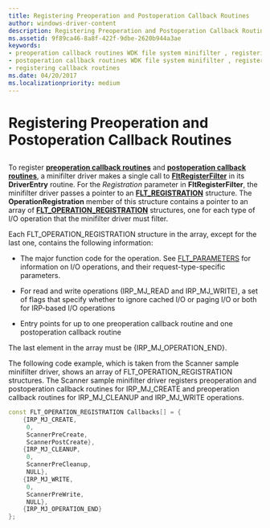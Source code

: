 ```yaml
---
title: Registering Preoperation and Postoperation Callback Routines
author: windows-driver-content
description: Registering Preoperation and Postoperation Callback Routines
ms.assetid: 9f89ca46-8a8f-422f-9dbe-2620b944a3ae
keywords:
- preoperation callback routines WDK file system minifilter , registering
- postoperation callback routines WDK file system minifilter , registering
- registering callback routines
ms.date: 04/20/2017
ms.localizationpriority: medium
---
```


# Registering Preoperation and Postoperation Callback Routines


## <span id="ddk_registering_preoperation_and_postoperation_callback_routines_if"></span><span id="DDK_REGISTERING_PREOPERATION_AND_POSTOPERATION_CALLBACK_ROUTINES_IF"></span>


To register [**preoperation callback routines**](https://msdn.microsoft.com/library/windows/hardware/ff551109) and [**postoperation callback routines**](https://msdn.microsoft.com/library/windows/hardware/ff551107), a minifilter driver makes a single call to [**FltRegisterFilter**](https://msdn.microsoft.com/library/windows/hardware/ff544305) in its **DriverEntry** routine. For the *Registration* parameter in **FltRegisterFilter**, the minifilter driver passes a pointer to an [**FLT\_REGISTRATION**](https://msdn.microsoft.com/library/windows/hardware/ff544811) structure. The **OperationRegistration** member of this structure contains a pointer to an array of [**FLT\_OPERATION\_REGISTRATION**](https://msdn.microsoft.com/library/windows/hardware/ff544668) structures, one for each type of I/O operation that the minifilter driver must filter.

Each FLT\_OPERATION\_REGISTRATION structure in the array, except for the last one, contains the following information:

-   The major function code for the operation. See [FLT_PARAMETERS](https://docs.microsoft.com/windows-hardware/drivers/ddi/content/fltkernel/ns-fltkernel-_flt_parameters) for information on I/O operations, and their request-type-specific parameters.

-   For read and write operations (IRP\_MJ\_READ and IRP\_MJ\_WRITE), a set of flags that specify whether to ignore cached I/O or paging I/O or both for IRP-based I/O operations

-   Entry points for up to one preoperation callback routine and one postoperation callback routine

The last element in the array must be {IRP\_MJ\_OPERATION\_END}.

The following code example, which is taken from the Scanner sample minifilter driver, shows an array of FLT\_OPERATION\_REGISTRATION structures. The Scanner sample minifilter driver registers preoperation and postoperation callback routines for IRP\_MJ\_CREATE and preoperation callback routines for IRP\_MJ\_CLEANUP and IRP\_MJ\_WRITE operations.

```cpp
const FLT_OPERATION_REGISTRATION Callbacks[] = {
    {IRP_MJ_CREATE,
     0,
     ScannerPreCreate,
     ScannerPostCreate},
    {IRP_MJ_CLEANUP,
     0, 
     ScannerPreCleanup,
     NULL},
    {IRP_MJ_WRITE,
     0, 
     ScannerPreWrite,
     NULL},
    {IRP_MJ_OPERATION_END}
};
```

 

 




